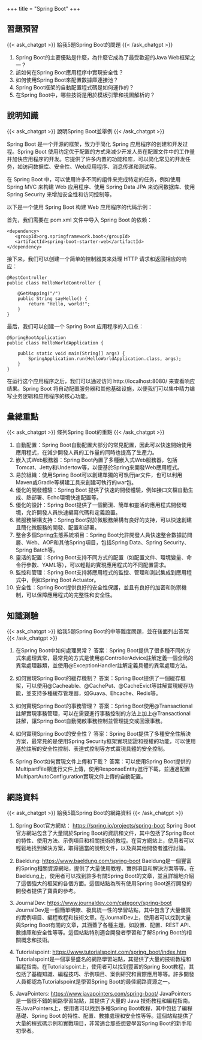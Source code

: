 +++
title = "Spring Boot"
+++
## 習題預習
{{< ask_chatgpt >}}
給我5題Spring Boot的問題
{{< /ask_chatgpt >}}



1. Spring Boot的主要優點是什麼，為什麼它成為了最受歡迎的Java Web框架之一？
2. 該如何在Spring Boot應用程序中實現安全性？
3. 如何使用Spring Boot來配置數據庫連接池？
4. Spring Boot框架的自動配置程式碼是如何運作的？
5. 在Spring Boot中，哪些技術是用於模板引擎和視圖解析的？   

## 說明知識
{{< ask_chatgpt >}}
說明Spring Boot並舉例
{{< /ask_chatgpt >}}



Spring Boot 是一个开源的框架，致力于简化 Spring 应用程序的创建和开发过程。Spring Boot 使用约定优于配置的方式来减少开发人员在配置文件中的工作量并加快应用程序的开发。它提供了许多内置的功能和库，可以简化常见的开发任务，如访问数据库、安全性、Web应用程序、消息传递和测试等。

在 Spring Boot 中，可以使用许多不同的组件来完成特定的任务，例如使用 Spring MVC 来构建 Web 应用程序、使用 Spring Data JPA 来访问数据库、使用 Spring Security 来增加安全性和访问控制等。

以下是一个使用 Spring Boot 构建 Web 应用程序的代码示例：

首先，我们需要在 pom.xml 文件中导入 Spring Boot 的依赖：

```
<dependency>
   <groupId>org.springframework.boot</groupId>
   <artifactId>spring-boot-starter-web</artifactId>
</dependency>
```

接下来，我们可以创建一个简单的控制器类来处理 HTTP 请求和返回相应的响应：

```
@RestController
public class HelloWorldController {

    @GetMapping("/")
    public String sayHello() {
        return "Hello, world!";
    }
}
```

最后，我们可以创建一个 Spring Boot 应用程序的入口点：

```
@SpringBootApplication
public class HelloWorldApplication {

    public static void main(String[] args) {
        SpringApplication.run(HelloWorldApplication.class, args);
    }
}
```

在运行这个应用程序之后，我们可以通过访问 http://localhost:8080/ 来查看响应结果。Spring Boot 将自动配置服务器和其他基础设施，以便我们可以集中精力编写业务逻辑和应用程序的核心功能。   

## 彙總重點
{{< ask_chatgpt >}}
條列Spring Boot的重點
{{< /ask_chatgpt >}}



1. 自動配置：Spring Boot自動配置大部分的常見配置，因此可以快速開始使用應用程式，在減少開發人員的工作量的同時也提高了生產力。
2. 嵌入式Web服務器：Spring Boot內置了多種嵌入式Web服務器，包括Tomcat、Jetty和Undertow等，以便基於Spring來開發Web應用程式。
3. 易於組織：使用Spring Boot可以創建單獨的可執行jar文件，也可以利用Maven或Gradle等構建工具來創建可執行的war包。
4. 優化的開發體驗：Spring Boot 提供了快速的開發體驗，例如接口文檔自動生成、熱部署、Echo環境快速配置等。
5. 優化的設計：Spring Boot提供了一個簡潔、簡單和靈活的應用程式開發環境，允許開發人員快速編寫代碼和定義設置。
6. 微服務架構支持：Spring Boot對於微服務架構有良好的支持，可以快速創建且簡化微服務的開發、配置和部署。
7. 整合多個Spring生態系統項目：Spring Boot允許開發人員快速整合數據訪問層、Web、AOP和其他Spring項目，包括Spring Data、Spring Security、Spring Batch等。
8. 靈活的配置：Spring Boot支持不同方式的配置（如配置文件、環境變量、命令行參數、YAML等），可以輕鬆的實現應用程式的不同配置需求。
9. 監控和管理：Spring Boot支持將應用程式的監控、管理和測試集成到應用程式中，例如Spring Boot Actuator。
10. 安全性：Spring Boot提供良好的安全性保護，並且有良好的加密和防禦機制，可以保障應用程式的完整性和安全性。   

## 知識測驗
{{< ask_chatgpt >}}
給我5題Spring Boot的中等難度問題，並在後面列出答案
{{< /ask_chatgpt >}}



1. 在Spring Boot中如何處理異常？
答案：Spring Boot提供了很多種不同的方式來處理異常，最常見的方式是使用@ControllerAdvice註解定義一個全局的異常處理器類，並使用@ExceptionHandler註解定義具體的異常處理方法。

2. 如何實現Spring Boot的緩存機制？
答案：Spring Boot提供了一個緩存框架，可以使用@Cacheable、@CachePut、@CacheEvict等註解實現緩存功能，並支持多種緩存管理器，如Guava、Ehcache、Redis等。

3. 如何實現Spring Boot的事務管理？
答案：Spring Boot使用@Transactional註解實現事務管理，可以在需要進行事務控制的方法上加上@Transactional註解，讓Spring Boot自動開啟事務控制並管理提交或回滾事務。

4. 如何實現Spring Boot的安全性？
答案：Spring Boot提供了多種安全性解決方案，最常見的是使用Spring Security框架實現認證和授權的功能，可以使用基於註解的安全性控制、表達式控制等方式實現具體的安全控制。

5. Spring Boot如何實現文件上傳和下載？
答案：可以使用Spring Boot提供的MultipartFile類進行文件上傳，使用ResponseEntity進行下載，並通過配置MultipartAutoConfiguration實現文件上傳的自動配置。   

## 網路資料
{{< ask_chatgpt >}}
給我5篇Spring Boot的網路資料
{{< /ask_chatgpt >}}



1. Spring Boot官方網站： https://spring.io/projects/spring-boot
  Spring Boot官方網站包含了大量關於Spring Boot的資訊和文件，其中包括了Spring Boot的特性、使用方法、示例項目和相關技術的教程。在官方網站上，使用者可以輕鬆地找到解決方案，取得適當的說明文件，以及與其他開發者進行討論。

2. Baeldung: https://www.baeldung.com/spring-boot
  Baeldung是一個豐富的Spring相關資源網站，提供了大量使用教程、實例項目和解決方案等等。在Baeldung上，使用者可以找到許多有關Spring Boot的文章，並且詳細地介紹了這個強大的框架的各個方面。這個站點為所有使用Spring Boot進行開發的開發者提供了寶貴的參考。

3. JournalDev: https://www.journaldev.com/category/spring-boot
  JournalDev是一個簡單明瞭、极具統一性的學習站點，其中包含了大量優質的實例項目、編程教程和技術文章。在JournalDev上，使用者可以找到大量與Spring Boot有關的文章，其涵蓋了各種主題，如設置、配置、REST API、數據庫和安全性等等。這個站點特別適合開發者學習和了解Spring Boot的相關概念和技術。

4. Tutorialspoint: https://www.tutorialspoint.com/spring_boot/index.htm
  Tutorialspoint是一個享譽盛名的網路學習站點，其提供了大量的技術教程和編程指南。在Tutorialspoint上，使用者可以找到豐富的Spring Boot教程，其包括了基礎知識、編程技巧、示例項目、案例研究和實際應用等等。許多開發人員都認為Tutorialspoint是學習Spring Boot的最佳網路資源之一。

5. JavaPointers: https://www.javapointers.com/spring-boot/
  JavaPointers是一個很不錯的網路學習站點，其提供了大量的 Java 技術教程和編程指南。在JavaPointers上，使用者可以找到多種Spring Boot教程，其中包括了編程基礎、Spring Boot 的特性、配置、數據處理和安全性等等。這個站點提供了大量的程式碼示例和實戰項目，非常適合那些想要學習Spring Boot的新手和初學者。   


